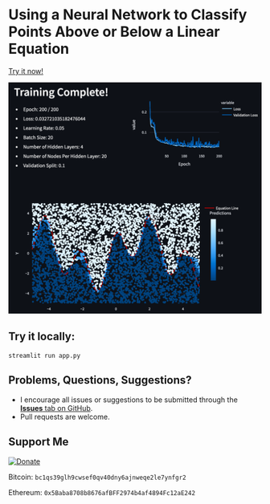 # Using a Neural Network to Classify Points Above or Below a Linear Equation

[Try it now!](https://neural-network-curves.streamlit.app/)

![Training Process](example.png)

## Try it locally:
```
streamlit run app.py
```


## Problems, Questions, Suggestions? 
* I encourage all issues or suggestions to be submitted through the [**Issues** tab on GitHub](https://github.com/freddyouellette/neural-network-curves/issues).
* Pull requests are welcome.

## Support Me
[![Donate](https://img.shields.io/badge/Donate-fec133?logo=paypal)](https://www.paypal.com/donate/?hosted_button_id=3PJ9XD363CC5E)

Bitcoin: `bc1qs39glh9cwsef0qv40dny6ajnweqe2le7ynfgr2`

Ethereum: `0x5Baba8708b8676afBFF2974b4af4894Fc12aE242`